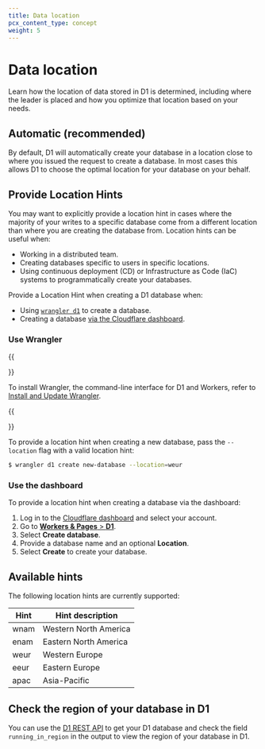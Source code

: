 ```yaml
---
title: Data location
pcx_content_type: concept
weight: 5
---
```


# Data location

Learn how the location of data stored in D1 is determined, including where the leader is placed and how you optimize that location based on your needs.

## Automatic (recommended)

By default, D1 will automatically create your database in a location close to where you issued the request to create a database. In most cases this allows D1 to choose the optimal location for your database on your behalf.

## Provide Location Hints

You may want to explicitly provide a location hint in cases where the majority of your writes to a specific database come from a different location than where you are creating the database from. Location hints can be useful when:

* Working in a distributed team.
* Creating databases specific to users in specific locations.
* Using continuous deployment (CD) or Infrastructure as Code (IaC) systems to programmatically create your databases.

Provide a Location Hint when creating a D1 database when:

* Using [`wrangler d1`](/workers//wrangler/commands/#d1) to create a database.
* Creating a database [via the Cloudflare dashboard](https://dash.cloudflare.com/?to=/:account/workers/d1).

### Use Wrangler

{{<Aside type="note">}}

To install Wrangler, the command-line interface for D1 and Workers, refer to [Install and Update Wrangler](/workers/wrangler/install-and-update/).

{{</Aside>}}

To provide a location hint when creating a new database, pass the `--location` flag with a valid location hint:

```sh
$ wrangler d1 create new-database --location=weur 
```

### Use the dashboard

To provide a location hint when creating a database via the dashboard:

1. Log in to the [Cloudflare dashboard](https://dash.cloudflare.com) and select your account.
2. Go to [**Workers & Pages** > **D1**](https://dash.cloudflare.com/?to=/:account/workers/d1).
3. Select **Create database**.
4. Provide a database name and an optional **Location**.
5. Select **Create** to create your database.

## Available hints

The following location hints are currently supported:

| Hint          | Hint description      |
| ------------- | --------------------- |
| wnam          | Western North America |
| enam          | Eastern North America |
| weur          | Western Europe        |
| eeur          | Eastern Europe        |
| apac          | Asia-Pacific          |

## Check the region of your database in D1

You can use the [D1 REST API](/api/operations/cloudflare-d1-get-database) to get your D1 database and check the field `running_in_region` in the output to view the region of your database in D1.
